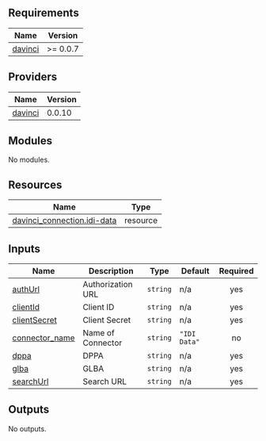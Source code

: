 <!-- BEGIN_TF_DOCS -->
## Requirements

| Name | Version |
|------|---------|
| <a name="requirement_davinci"></a> [davinci](#requirement\_davinci) | >= 0.0.7 |

## Providers

| Name | Version |
|------|---------|
| <a name="provider_davinci"></a> [davinci](#provider\_davinci) | 0.0.10 |

## Modules

No modules.

## Resources

| Name | Type |
|------|------|
| [davinci_connection.idi-data](https://registry.terraform.io/providers/samir-gandhi/davinci/latest/docs/resources/connection) | resource |

## Inputs

| Name | Description | Type | Default | Required |
|------|-------------|------|---------|:--------:|
| <a name="input_authUrl"></a> [authUrl](#input\_authUrl) | Authorization URL | `string` | n/a | yes |
| <a name="input_clientId"></a> [clientId](#input\_clientId) | Client ID | `string` | n/a | yes |
| <a name="input_clientSecret"></a> [clientSecret](#input\_clientSecret) | Client Secret | `string` | n/a | yes |
| <a name="input_connector_name"></a> [connector\_name](#input\_connector\_name) | Name of Connector | `string` | `"IDI Data"` | no |
| <a name="input_dppa"></a> [dppa](#input\_dppa) | DPPA | `string` | n/a | yes |
| <a name="input_glba"></a> [glba](#input\_glba) | GLBA | `string` | n/a | yes |
| <a name="input_searchUrl"></a> [searchUrl](#input\_searchUrl) | Search URL | `string` | n/a | yes |

## Outputs

No outputs.
<!-- END_TF_DOCS -->